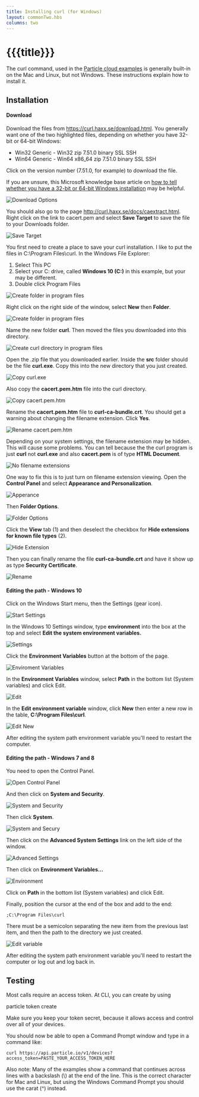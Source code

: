 ```yaml
---
title: Installing curl (for Windows)
layout: commonTwo.hbs
columns: two
---
```


# {{{title}}}

The curl command, used in the [Particle cloud examples](/reference/api/) is generally built-in on the Mac and Linux, but not Windows. These instructions explain how to install it.

## Installation

#### Download

Download the files from <https://curl.haxx.se/download.html>. You generally want one of the two highlighted files, depending on whether you have 32-bit or 64-bit Windows:

* Win32 Generic - Win32 zip 7.51.0 binary SSL SSH
* Win64 Generic - Win64 x86\_64 zip 7.51.0 binary SSL SSH

Click on the version number (7.51.0, for example) to download the file.

If you are unsure, this Microsoft knowledge base article on [how to tell whether you have a 32-bit or 64-bit Windows installation](https://support.microsoft.com/en-us/kb/827218) may be helpful.

![Download Options](/assets/images/support/installing-curl-01download.png)

You should also go to the page <http://curl.haxx.se/docs/caextract.html>. Right click on the link to cacert.pem and select **Save Target** to save the file to your Downloads folder.

![Save Target](/assets/images/support/installing-curl-02savetarget.png)

You first need to create a place to save your curl installation. I like to put the files in C:\\Program Files\\curl. In the Windows File Explorer:

1. Select This PC
2. Select your C: drive, called **Windows 10 (C:)** in this example, but your may be different.
3. Double click Program Files

![Create folder in program files](/assets/images/support/installing-curl-10programfiles.png)

Right click on the right side of the window, select **New** then **Folder**.

![Create folder in program files](/assets/images/support/installing-curl-11newfolder.png)

Name the new folder **curl**. Then moved the files you downloaded into this directory.

![Create curl directory in program files](/assets/images/support/installing-curl-03curldir.png)

Open the .zip file that you downloaded earlier. Inside the **src** folder should be the file **curl.exe**. Copy this into the new directory that you just created.

![Copy curl.exe](/assets/images/support/installing-curl-04copy.png)

Also copy the **cacert.pem.htm** file into the curl directory.

![Copy cacert.pem.htm](/assets/images/support/installing-curl-05copy.png)

Rename the **cacert.pem.htm** file to **curl-ca-bundle.crt**. You should get a warning about changing the filename extension. Click **Yes**.

![Rename cacert.pem.htm](/assets/images/support/installing-curl-06rename.png)

Depending on your system settings, the filename extension may be hidden. This will cause some problems. You can tell because the the curl program is just **curl** not **curl.exe** and also **cacert.pem** is of type **HTML Document**.

![No filename extensions](/assets/images/support/installing-curl-07noextension.png)

One way to fix this is to just turn on filename extension viewing. Open the **Control Panel** and select **Appearance and Personalization**.

![Apperance](/assets/images/support/installing-curl-08appearance.png)

Then **Folder Options**.

![Folder Options](/assets/images/support/installing-curl-09folderoptions.png)

Click the **View** tab (1) and then deselect the checkbox for **Hide extensions for known file types** (2).

![Hide Extension](/assets/images/support/installing-curl-10hideext.png)

Then you can finally rename the file **curl-ca-bundle.crt** and have it show up as type **Security Certificate**.

![Rename](/assets/images/support/installing-curl-12rename.png)

#### Editing the path - Windows 10

Click on the Windows Start menu, then the Settings (gear icon).

![Start Settings](/assets/images/support/installing-curl-13startsettings.png)

In the Windows 10 Settings window, type **environment** into the box at the top and select **Edit the system environment variables.**

![Settings](/assets/images/support/installing-curl-14settings.png)

Click the **Environment Variables** button at the bottom of the page.

![Enviroment Variables](/assets/images/support/installing-curl-15environmentvariables.png)

In the **Environment Variables** window, select **Path** in the bottom list (System variables) and click Edit.

![Edit](/assets/images/support/installing-curl-16edit.png)

In the **Edit environment variable** window, click **New** then enter a new row in the table, **C:\\Program Files\\curl**.

![Edit New](/assets/images/support/installing-curl-17editnew.png)

After editing the system path environment variable you'll need to restart the computer.

#### Editing the path - Windows 7 and 8

You need to open the Control Panel.

![Open Control Panel](/assets/images/support/installing-curl-05controlpanel.png)

And then click on **System and Security**.

![System and Security](/assets/images/support/installing-curl-06systemandsecurity.png)

Then click **System**.

![System and Secury](/assets/images/support/installing-curl-18system.png)

Then click on the **Advanced System Settings** link on the left side of the window.

![Advanced Settings](/assets/images/support/installing-curl-08advanced.png)

Then click on **Environment Variables...**

![Environment](/assets/images/support/installing-curl-09environment.png)

Click on **Path** in the bottom list (System variables) and click Edit.

Finally, position the cursor at the end of the box and add to the end:

```
;C:\Program Files\curl

```

There must be a semicolon separating the new item from the previous last item, and then the path to the directory we just created.

![Edit variable](/assets/images/support/installing-curl-19editvar.png)

After editing the system path environment variable you'll need to restart the computer or log out and log back in.

## Testing

Most calls require an access token. At CLI, you can create by using

particle token create

Make sure you keep your token secret, because it allows access and control over all of your devices.

You should now be able to open a Command Prompt window and type in a command like:

```
curl https://api.particle.io/v1/devices?access_token=PASTE_YOUR_ACCESS_TOKEN_HERE

```

Also note: Many of the examples show a command that continues across lines with a backslash (\\) at the end of the line. This is the correct character for Mac and Linux, but using the Windows Command Prompt you should use the carat (^) instead.
